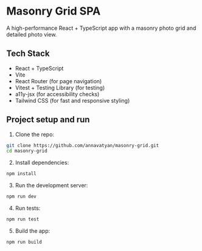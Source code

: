 # Masonry Grid SPA

A high-performance React + TypeScript app with a masonry photo grid and detailed photo view.

## Tech Stack

- React + TypeScript
- Vite
- React Router (for page navigation)
- Vitest + Testing Library (for testing)
- a11y-jsx (for accessibility checks)
- Tailwind CSS (for fast and responsive styling)

## Project setup and run

1. Clone the repo:

```bash
git clone https://github.com/annavatyan/masonry-grid.git
cd masonry-grid
```

2. Install dependencies:

```bash
npm install
```

3. Run the development server:

```bash
npm run dev
```

4. Run tests:

```bash
npm run test
```

5. Build the app:

```bash
npm run build